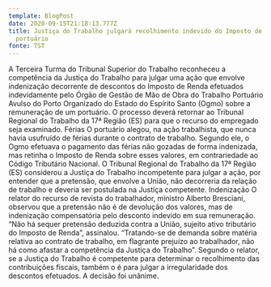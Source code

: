 ```yaml
---
template: BlogPost
date: 2020-09-15T21:18:13.777Z
title: Justiça do Trabalho julgará recolhimento indevido do Imposto de Renda de
  portuário
fonte: TST
---
```

A Terceira Turma do Tribunal Superior do Trabalho reconheceu a competência da Justiça do Trabalho para julgar uma ação que envolve indenização decorrente de descontos do Imposto de Renda efetuados indevidamente pelo Órgão de Gestão de Mão de Obra do Trabalho Portuário Avulso do Porto Organizado do Estado do Espírito Santo (Ogmo) sobre a remuneração de um portuário. O processo deverá retornar ao Tribunal Regional do Trabalho da 17ª Região (ES) para que o recurso do empregado seja examinado. Férias O portuário alegou, na ação trabalhista, que nunca havia usufruído de férias durante o contrato de trabalho. Segundo ele, o Ogmo efetuava o pagamento das férias não gozadas de forma indenizada, mas retinha o Imposto de Renda sobre esses valores, em contrariedade ao Código Tributário Nacional. O Tribunal Regional do Trabalho da 17ª Região (ES) considerou a Justiça do Trabalho incompetente para julgar a ação, por entender que a pretensão, que envolve a União, não decorreria da relação de trabalho e deveria ser postulada na Justiça competente. Indenização O relator do recurso de revista do trabalhador, ministro Alberto Bresciani, observou que a pretensão não é de devolução dos valores, mas de indenização compensatória pelo desconto indevido em sua remuneração. “Não há sequer pretensão deduzida contra a União, sujeito ativo tributário do Imposto de Renda”, assinalou. “Tratando-se de demanda sobre matéria relativa ao contrato de trabalho, em flagrante prejuízo ao trabalhador, não há como afastar a competência da Justiça do Trabalho”. Segundo o relator, se a Justiça do Trabalho é competente para determinar o recolhimento das contribuições fiscais, também o é para julgar a irregularidade dos descontos efetuados. A decisão foi unânime.